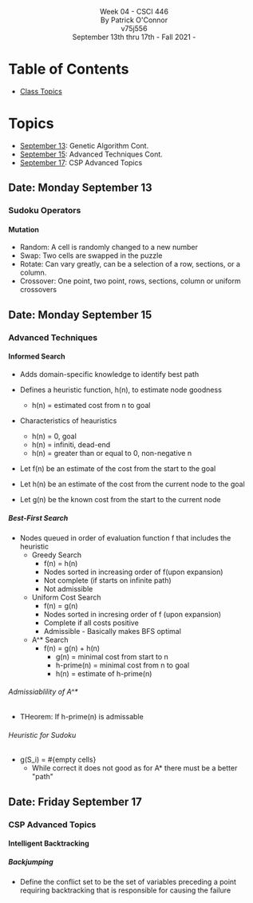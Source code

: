 <p align="center">
    Week 04 - CSCI 446 <br/>
    By Patrick O'Connor <br/>
    v75j556 <br/>
    September 13th thru 17th - Fall 2021 - <br/>
</p>

# Table of Contents
- [ Class Topics](#topics)

<a name="topics"></a>

# Topics

- [September 13](#sept13): Genetic Algorithm Cont.
- [September 15](#sept15): Advanced Techniques Cont.
- [September 17](#sept17): CSP Advanced Topics

## Date: Monday September 13 <a name="sept13"></a>

### Sudoku Operators

#### Mutation

- Random: A cell is randomly changed to a new number
- Swap: Two cells are swapped in the puzzle
- Rotate: Can vary greatly, can be a selection of a row, sections, or a column.
- Crossover: One point, two point, rows, sections, column or uniform crossovers

## Date: Monday September 15 <a name="sept15"></a>

### Advanced Techniques

#### Informed Search

- Adds domain-specific knowledge to identify best path
- Defines a heuristic function, h(n), to estimate node goodness
  - h(n) = estimated cost from n to goal
- Characteristics of heauristics
  - h(n) = 0, goal
  - h(n) = infiniti, dead-end
  - h(n) = greater than or equal to 0, non-negative n

- Let f(n) be an estimate of the cost from the start to the goal
- Let h(n) be an estimate of the cost from the current node to the goal
- Let g(n) be the known cost from the start to the current node

##### Best-First Search

- Nodes queued in order of evaluation function f that includes the heuristic
  - Greedy Search
    - f(n) = h(n)
    - Nodes sorted in increasing order of f(upon expansion)
    - Not complete (if starts on infinite path)
    - Not admissible
  - Uniform Cost Search
    - f(n) = g(n)
    - Nodes sorted in incresing order of f (upon expansion)
    - Complete if all costs positive
    - Admissible - Basically makes BFS optimal
  - A^* Search
    - f(n) = g(n) + h(n)
      - g(n) = minimal cost from start to n
      - h-prime(n) = minimal cost from n to goal
      - h(n) = estimate of  h-prime(n)

###### Admissiablility of A^*

- THeorem: If  h-prime(n) is admissable

###### Heuristic for Sudoku

- g(S_i) = #{empty cells}
  - While  correct it does not good as for A* there must be a better "path"

## Date: Friday September 17 <a name="sept17"></a>

### CSP Advanced Topics

#### Intelligent Backtracking

##### Backjumping

- Define the conflict set to be the set of variables preceding a point requiring backtracking that is responsible for causing the failure
